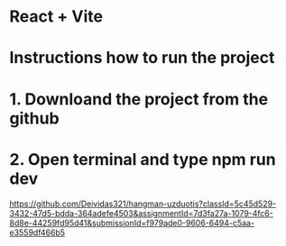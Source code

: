 # React + Vite

# Instructions how to run the project

# 1. Downloand the project from the github

# 2. Open terminal and type npm run dev

https://github.com/Deividas321/hangman-uzduotis?classId=5c45d529-3432-47d5-bdda-364adefe4503&assignmentId=7d3fa27a-1079-4fc6-8d8e-44259fd95d41&submissionId=f979ade0-9606-6494-c5aa-e3559df466b5
